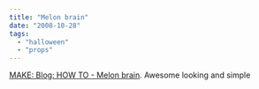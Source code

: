 ```yaml
---
title: "Melon brain"
date: "2008-10-28"
tags: 
  - "halloween"
  - "props"
---
```


[MAKE: Blog: HOW TO - Melon brain](http://blog.makezine.com/archive/2008/10/how_to_melon_brain.html?CMP=OTC-0D6B48984890). Awesome looking and simple
